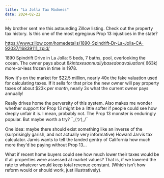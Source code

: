 ```yaml
---
title: "La Jolla Tax Madness"
date: 2024-02-22
---
```


My brother sent me this astounding Zillow listing. Check out the property tax history. Is this one of the most egregious Prop 13 injustices in the state?

https://www.zillow.com/homedetails/1890-Spindrift-Dr-La-Jolla-CA-92037/16839111_zpid/

1890 Spindrift Drive in La Jolla: 5 beds, 7 baths, pool, overlooking the ocean. The owner pays about $8k in taxes annually based on a valuation (~$663k) more-or-less frozen in time in 1978.

Now it's on the market for $22.5 million, nearly 40x the fake valuation used for calculating taxes. If it sells for that price the new owner will pay property taxes of about $23k *per month*, nearly 3x what the current owner pays annually!

Really drives home the perversity of this system. Also makes me wonder whether support for Prop 13 might be a little softer if people could see how deeply unfair it is. I mean, probably not. The Prop 13 monster is enduringly popular. But maybe worth a try? ¯\_(ツ)_/¯

One idea: maybe there should exist something like an inverse of the (surprisingly garish, and not actually very informative) Howard Jarvis tax calculator. Jarvis wants to tell the landed gentry of California how much more they'd be paying without Prop 13...

What if recent home buyers could see how much lower their taxes would be if all properties were assessed at market values? That is, if we lowered the rate to whatever would keep total revenue constant. (Which isn't how reform would or should work, just illustratively).